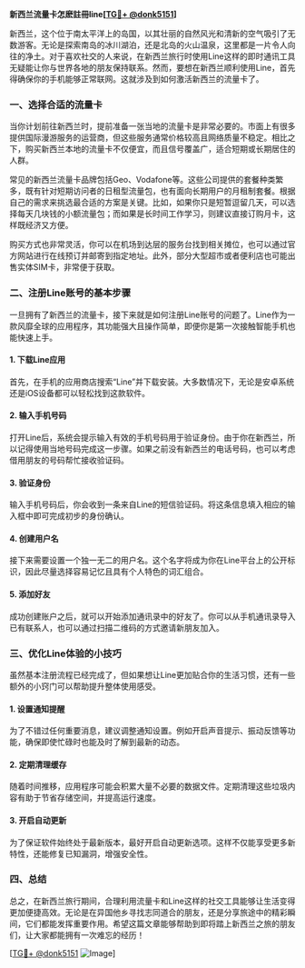 **新西兰流量卡怎麽註冊line[[TG💪+ @donk5151](https://t.me/s/donk5151)]**

新西兰，这个位于南太平洋上的岛国，以其壮丽的自然风光和清新的空气吸引了无数游客。无论是探索南岛的冰川湖泊，还是北岛的火山温泉，这里都是一片令人向往的净土。对于喜欢社交的人来说，在新西兰旅行时使用Line这样的即时通讯工具无疑能让你与世界各地的朋友保持联系。然而，要想在新西兰顺利使用Line，首先得确保你的手机能够正常联网。这就涉及到如何激活新西兰的流量卡了。

### 一、选择合适的流量卡

当你计划前往新西兰时，提前准备一张当地的流量卡是非常必要的。市面上有很多提供国际漫游服务的运营商，但这些服务通常价格较高且网络质量不稳定。相比之下，购买新西兰本地的流量卡不仅便宜，而且信号覆盖广，适合短期或长期居住的人群。

常见的新西兰流量卡品牌包括Geo、Vodafone等。这些公司提供的套餐种类繁多，既有针对短期访问者的日租型流量包，也有面向长期用户的月租制套餐。根据自己的需求来挑选最合适的方案是关键。比如，如果你只是短暂逗留几天，可以选择每天几块钱的小额流量包；而如果是长时间工作学习，则建议直接订购月卡，这样既经济又方便。

购买方式也非常灵活，你可以在机场到达层的服务台找到相关摊位，也可以通过官方网站进行在线预订并邮寄到指定地址。此外，部分大型超市或者便利店也可能出售实体SIM卡，非常便于获取。

### 二、注册Line账号的基本步骤

一旦拥有了新西兰的流量卡，接下来就是如何注册Line账号的问题了。Line作为一款风靡全球的应用程序，其功能强大且操作简单，即便你是第一次接触智能手机也能快速上手。

#### 1. 下载Line应用
首先，在手机的应用商店搜索“Line”并下载安装。大多数情况下，无论是安卓系统还是iOS设备都可以轻松找到这款软件。

#### 2. 输入手机号码
打开Line后，系统会提示输入有效的手机号码用于验证身份。由于你在新西兰，所以记得使用当地号码完成这一步骤。如果之前没有新西兰的电话号码，也可以考虑借用朋友的号码帮忙接收验证码。

#### 3. 验证身份
输入手机号码后，你会收到一条来自Line的短信验证码。将这条信息填入相应的输入框中即可完成初步的身份确认。

#### 4. 创建用户名
接下来需要设置一个独一无二的用户名。这个名字将成为你在Line平台上的公开标识，因此尽量选择容易记忆且具有个人特色的词汇组合。

#### 5. 添加好友
成功创建账户之后，就可以开始添加通讯录中的好友了。你可以从手机通讯录导入已有联系人，也可以通过扫描二维码的方式邀请新朋友加入。

### 三、优化Line体验的小技巧

虽然基本注册流程已经完成了，但如果想让Line更加贴合你的生活习惯，还有一些额外的小窍门可以帮助提升整体使用感受。

#### 1. 设置通知提醒
为了不错过任何重要消息，建议调整通知设置。例如开启声音提示、振动反馈等功能，确保即使忙碌时也能及时了解到最新的动态。

#### 2. 定期清理缓存
随着时间推移，应用程序可能会积累大量不必要的数据文件。定期清理这些垃圾内容有助于节省存储空间，并提高运行速度。

#### 3. 开启自动更新
为了保证软件始终处于最新版本，最好开启自动更新选项。这样不仅能享受更多新特性，还能修复已知漏洞，增强安全性。

### 四、总结

总之，在新西兰旅行期间，合理利用流量卡和Line这样的社交工具能够让生活变得更加便捷高效。无论是在异国他乡寻找志同道合的朋友，还是分享旅途中的精彩瞬间，它们都能发挥重要作用。希望这篇文章能够帮助到即将踏上新西兰之旅的朋友们，让大家都能拥有一次难忘的经历！

[[TG💪+ @donk5151](https://t.me/s/donk5151) ![Image](https://i.postimg.cc/rwNCRYN7/Snipaste-2025-04-30-17-27-05.png)]